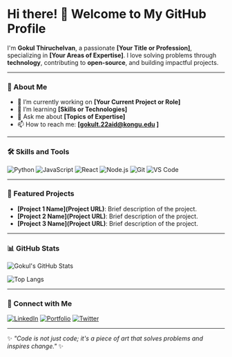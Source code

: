 # Hi there! 👋 Welcome to My GitHub Profile

I'm **Gokul Thiruchelvan**, a passionate **[Your Title or Profession]**, specializing in **[Your Areas of Expertise]**. I love solving problems through **technology**, contributing to **open-source**, and building impactful projects.

---

### 🚀 About Me
- 🔭 I’m currently working on **[Your Current Project or Role]**
- 🌱 I’m learning **[Skills or Technologies]**
- 💬 Ask me about **[Topics of Expertise]**
- 📫 How to reach me: **[gokult.22aid@kongu.edu ]**

---

### 🛠️ Skills and Tools
![Python](https://img.shields.io/badge/-Python-3776AB?logo=python&logoColor=white&style=flat)
![JavaScript](https://img.shields.io/badge/-JavaScript-F7DF1E?logo=javascript&logoColor=black&style=flat)
![React](https://img.shields.io/badge/-React-61DAFB?logo=react&logoColor=black&style=flat)
![Node.js](https://img.shields.io/badge/-Node.js-339933?logo=node.js&logoColor=white&style=flat)
![Git](https://img.shields.io/badge/-Git-F05032?logo=git&logoColor=white&style=flat)
![VS Code](https://img.shields.io/badge/-VS_Code-007ACC?logo=visual-studio-code&logoColor=white&style=flat)

---

### 🌟 Featured Projects
- **[Project 1 Name](Project URL)**: Brief description of the project.
- **[Project 2 Name](Project URL)**: Brief description of the project.
- **[Project 3 Name](Project URL)**: Brief description of the project.

---

### 📊 GitHub Stats
![Gokul's GitHub Stats](https://github-readme-stats.vercel.app/api?username=GOKULThiruchelvan&show_icons=true&theme=radical)

![Top Langs](https://github-readme-stats.vercel.app/api/top-langs/?username=GOKULThiruchelvan&layout=compact&theme=radical)

---

### 🤝 Connect with Me
[![LinkedIn](https://img.shields.io/badge/-LinkedIn-blue?logo=linkedin&logoColor=white&style=flat)](https://linkedin.com/in/YourProfile)
[![Portfolio](https://img.shields.io/badge/-Portfolio-000?logo=vercel&logoColor=white&style=flat)](https://YourPortfolio.com)
[![Twitter](https://img.shields.io/badge/-Twitter-1DA1F2?logo=twitter&logoColor=white&style=flat)](https://twitter.com/YourProfile)

---

✨ _"Code is not just code; it's a piece of art that solves problems and inspires change."_ ✨
